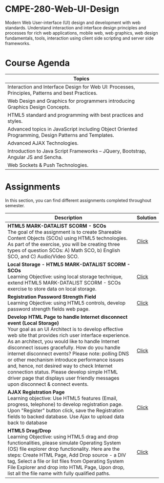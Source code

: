 # CMPE-280-Web-UI-Design

Modern Web User-interface (UI) design and development with web standards. Understand interaction and interface design principles and processes for rich web applications, mobile web, web graphics, web design fundamentals, tools, interaction using client side scripting and server side frameworks. 

# Course Agenda

| Topics  |
|------------------------------------------------------------|
| Interaction and Interface Design for Web UI: Processes, Principles, Patterns and best Practices.|
| Web Design and Graphics for programmers introducing Graphics Design Concepts.|
| HTML5 standard and programming with best practices and styles.|
| Advanced topics in JavaScript including Object Oriented Programming, Design Patterns and Templates.|
| Advanced AJAX Technologies.|
| Introduction to Java Script Frameworks – JQuery, Bootstrap, Angular JS and Sencha.|
| Web Sockets & Push Technologies.|



# Assignments
In this section, you can find different assignments completed throughout semester. 

| Description  | Solution |
|------------------------------------------------------------|-----------------------------------------------------------------------------------------------------|
| <b>HTML5 MARK-DATALIST SCORM - SCOs</b>  <br>  The goal of the assignment is to create Shareable Content Objects (SCOs) using HTML5 technologies. As part of the exercise, you will be creating three types of question SCOs: A) Math SCO, b) English SCO, and C) Audio/Video SCO.               | [Click](https://github.com/bhasin11/CMPE-280-Web-UI-Design/tree/master/Assignment-HTML5-MARK-DATALIST-SCORM-SCOs)
| <b>Local Storage - HTML5 MARK-DATALIST SCORM - SCOs</b>  <br>  Learning Objective: using local storage technique, extend HTML5 MARK-DATALIST SCORM - SCOs exercise to store data on local storage.               | [Click](https://github.com/bhasin11/CMPE-280-Web-UI-Design/tree/master/Assignment-Local%20Storage-HTML5-MARK-DATALIST-SCORM-SCOs)
| <b>Registration Password Strength Field</b>  <br>  Learning Objective: using HTML5 controls, develop password strength fields web page.               | [Click](https://github.com/bhasin11/CMPE-280-Web-UI-Design/tree/master/Assignment-Registration-Password-Strength-Field)
| <b>Develop HTML Page to handle Internet disconnect event (Local Storage)</b>  <br>  Your goal as an UI Architect is to develop effective web site that provides rich user interface experience. As an architect, you would like to handle Internet disconnect issues gracefully. How do you handle internet disconnect events? Please note: polling DNS or other mechanism introduce performance issues and, hence, not desired way to check Internet connection status. Please develop simple HTML driver page that displays user friendly messages upon disconnect & connect events.               | [Click](https://github.com/bhasin11/CMPE-280-Web-UI-Design/tree/master/Assignment-Internet-Disconnect-Event)
| <b>AJAX Registration Page</b>  <br>Learning objective: Use HTML5 features (Email, progress, telephone) to develop registration page. Upon "Register" button click, save the Registration fields to backed database. Use Ajax to upload data back to database               | [Click](https://github.com/bhasin11/CMPE-280-Web-UI-Design/tree/master/Assignment-Internet-Disconnect-Event)
| <b>HTML5 Drag/Drop</b>  <br>Learning Objective: using HTML5 drag and drop functionalities, please simulate Operating System (OS) file explorer drop functionality. Here are the steps: Create HTML Page, Add Drop source - a DIV tag, Select a file or list files from Operating System File Explorer and drop into HTML Page, Upon drop, list all the file name with fully qualified paths.               | [Click](https://github.com/bhasin11/CMPE-280-Web-UI-Design/tree/master/Assignment-HTML-Drag:Drop)

